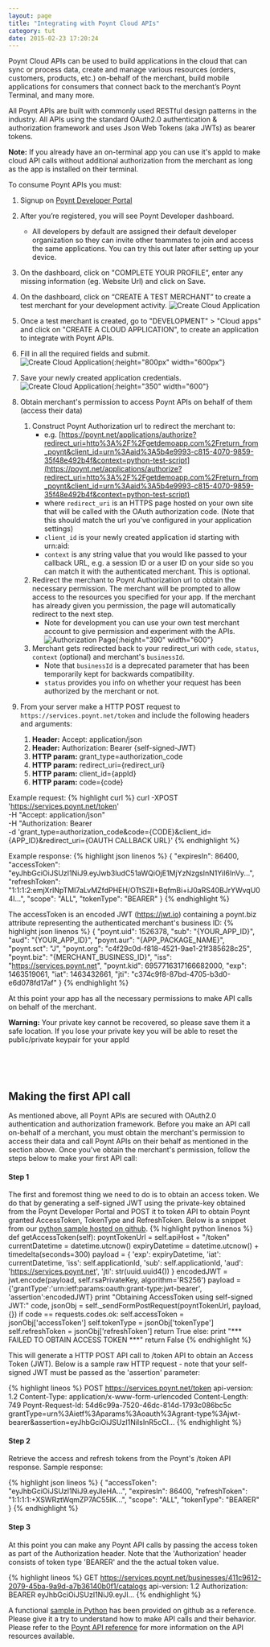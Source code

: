 ```yaml
---
layout: page
title: "Integrating with Poynt Cloud APIs"
category: tut
date: 2015-02-23 17:20:24
---
```



Poynt Cloud APIs can be used to build applications in the cloud that can sync or process data, create and manage various resources (orders, customers, products, etc.) on-behalf of the merchant, build mobile applications for consumers that connect back to the merchant’s Poynt Terminal, and many more.

All Poynt APIs are built with commonly used RESTful design patterns in the industry. All APIs using the standard OAuth2.0 authentication & authorization framework and uses Json Web Tokens (aka JWTs) as bearer tokens.

<div class="note">
<p>
  <strong>Note:</strong> If you already have an on-terminal app you can use it's appId to make cloud API calls without additional authorization from the merchant as long as the app is installed on their terminal.
</p>
</div>
<p></p>

To consume Poynt APIs you must:

1. Signup on [Poynt Developer Portal](https://poynt.net/auth/signup/developer)
2. After you’re registered, you will see Poynt Developer dashboard.
    - All developers by default are assigned their default developer organization so they can invite other teammates to join and access the same applications. You can try this out later after setting up your device.
3. On the dashboard, click on "COMPLETE YOUR PROFILE”, enter any missing information (eg. Website Url) and click on Save.
4. On the dashboard, click on “CREATE A TEST MERCHANT” to create a test merchant for your development activity.
![Create Cloud Application]({{site.url}}/developer/assets/poynt_net_create_new_app2.png)
5. Once a test merchant is created, go to  "DEVELOPMENT" > "Cloud apps" and   click on "CREATE A CLOUD APPLICATION", to create an application to integrate with Poynt APIs.
6. Fill in all the required fields and submit.<br/>
![Create Cloud Application]({{site.url}}/developer/assets/poynt_net_new_app2.png){:height="800px" width="600px"}
7. Save your newly created application credentials.<br/>
![Create Cloud Application]({{site.url}}/developer/assets/poynt_net_app_created_credentials2.png){:height="350" width="600"}

8. Obtain merchant's permission to access Poynt APIs on behalf of them (access their data)
    1. Construct Poynt Authorization url to redirect the merchant to:
        - e.g. [https://poynt.net/applications/authorize?redirect_uri=http%3A%2F%2Fgetdemoapp.com%2Freturn_from_poynt&client_id=urn%3Aaid%3A5b4e9993-c815-4070-9859-35f48e492b4f&context=python-test-script](https://poynt.net/applications/authorize?redirect_uri=http%3A%2F%2Fgetdemoapp.com%2Freturn_from_poynt&client_id=urn%3Aaid%3A5b4e9993-c815-4070-9859-35f48e492b4f&context=python-test-script)
        - where `redirect_uri` is an HTTPS page hosted on your own site that will be called with the OAuth authorization code. (Note that this should match the url you've configured in your application settings)
        - `client_id` is your newly created application id starting with urn:aid:
        - `context` is any string value that you would like passed to your callback URL, e.g. a session ID or a user ID on your side so you can match it with the authenticated merchant. This is optional.
    2. Redirect the merchant to Poynt Authorization url to obtain the necessary permission. The merchant will be prompted to allow access to the resources you specified for your app. If the merchant has already given you permission, the page will automatically redirect to the next step.
        - Note for development you can use your own test merchant account to give permission and experiment with the APIs.
        ![Authorization Page]({{site.url}}/developer/assets/authorize_screenshot.png){:height="390" width="600"}
    3. Merchant gets redirected back to your redirect_uri with `code`, `status`, `context` (optional) and merchant's `businessId`.
        - Note that `businessId` is a deprecated parameter that has been temporarily kept for backwards compatibility.
        - `status` provides you info on whether your request has been authorized by the merchant or not.
9. From your server make a HTTP POST request to `https://services.poynt.net/token` and include the following headers and arguments:
    1. **Header:** Accept: application/json
    2. **Header:** Authorization: Bearer {self-signed-JWT}
    3. **HTTP param:** grant_type=authorization_code
    4. **HTTP param:** redirect_uri={redirect_uri}
    5. **HTTP param:** client_id={appId}
    6. **HTTP param:** code={code} <br>

Example request:
    {% highlight curl %}
    curl -XPOST 'https://services.poynt.net/token' \
    -H "Accept: application/json" \
    -H "Authorization: Bearer  <self-signed-jwt>  \
    -d 'grant_type=authorization_code&code={CODE}&client_id={APP_ID}&redirect_uri={OAUTH CALLBACK URL}'
    {% endhighlight %}

Example response:
{% highlight json linenos %}
{
    "expiresIn": 86400,
    "accessToken": "eyJhbGciOiJSUzI1NiJ9.eyJwb3ludC51aWQiOjE1MjYzNzgsInN1YiI6InVy...",
    "refreshToken": "1:1:1:2:emjXrINpTMI7aLvMZfdPHEH/OTtSZlI+BqfmBi+iJ0aRS40BJrYWvqU04I...",
    "scope": "ALL",
    "tokenType": "BEARER"
}
{% endhighlight %}

The accessToken is an encoded JWT (https://jwt.io) containing a poynt.biz attribute representing the authenticated merchant's business ID:
{% highlight json linenos %}
{
  "poynt.uid": 1526378,
  "sub": "{YOUR_APP_ID}",
  "aud": "{YOUR_APP_ID}",
  "poynt.aur": "{APP_PACKAGE_NAME}",
  "poynt.sct": "J",
  "poynt.org": "c4f29c0d-f818-4521-9ae1-21f385628c25",
  "poynt.biz": "{MERCHANT_BUSINESS_ID}",
  "iss": "https://services.poynt.net",
  "poynt.kid": 6957716317166682000,
  "exp": 1463519061,
  "iat": 1463432661,
  "jti": "c374c9f8-87bd-4705-b3d0-e6d078fd17af"
}
{% endhighlight %}

At this point your app has all the necessary permissions to make API calls on behalf of the merchant.
<div class="warning">
  <p><strong>Warning:</strong> Your private key cannot be recovered, so please save them it a safe location. If you lose your private key you will be able to reset the public/private keypair for your appId</p>
</div>
<p>&nbsp;</p><p>&nbsp;</p>



## Making the first API call

As mentioned above, all Poynt APIs are secured with OAuth2.0 authentication and authorization framework. Before you make an API call on-behalf of a merchant, you must obtain the merchant's permission to access their data and call Poynt APIs on their behalf as mentioned in the section above. Once you've obtain the merchant's permission, follow the steps below to make your first API call:

#### Step 1
The first and foremost thing we need to do is to obtain an access token. We do that by generating a self-signed JWT using the private-key obtained from the Poynt Developer Portal and POST it to token API to obtain Poynt granted AccessToken, TokenType and RefreshToken. Below is a snippet from our [python sample hosted on github](https://github.com/poynt/python-sample).
{% highlight python linenos %}
  def getAccessToken(self):
          poyntTokenUrl = self.apiHost + "/token"
          currentDatetime = datetime.utcnow()
          expiryDatetime = datetime.utcnow() + timedelta(seconds=300)
          payload = {
              'exp': expiryDatetime,
              'iat': currentDatetime,
              'iss': self.applicationId,
              'sub': self.applicationId,
              'aud': 'https://services.poynt.net',
              'jti': str(uuid.uuid4())
          }
          encodedJWT = jwt.encode(payload, self.rsaPrivateKey, algorithm='RS256')
          payload = {'grantType':'urn:ietf:params:oauth:grant-type:jwt-bearer', 'assertion':encodedJWT}
          print "Obtaining AccessToken using self-signed JWT:"
          code, jsonObj = self._sendFormPostRequest(poyntTokenUrl, payload, {})
          if code == requests.codes.ok:
              self.accessToken = jsonObj['accessToken']
              self.tokenType = jsonObj['tokenType']
              self.refreshToken = jsonObj['refreshToken']
              return True
          else:
              print "*** FAILED TO OBTAIN ACCESS TOKEN ***"
              return False
  {% endhighlight %}

  This will generate a HTTP POST API call to /token API to obtain an Access Token (JWT). Below is a sample raw HTTP request - note that your self-signed JWT must be passed as the 'assertion' parameter:

  {% highlight lineos %}
  POST https://services.poynt.net/token
  api-version: 1.2
  Content-Type: application/x-www-form-urlencoded
  Content-Length: 749
  Poynt-Request-Id: 54d6c99a-7520-46dc-814d-1793c086bc5c
  grantType=urn%3Aietf%3Aparams%3Aoauth%3Agrant-type%3Ajwt-bearer&assertion=eyJhbGciOiJSUzI1NiIsInR5cCI...
  {% endhighlight %}

#### Step 2
Retrieve the access and refresh tokens from the Poynt's /token API response. Sample response:

{% highlight json lineos %}
{
    "accessToken": "eyJhbGciOiJSUzI1NiJ9.eyJleHA...",
    "expiresIn": 86400,
    "refreshToken": "1:1:1:1:+XSWRztWqmZP7AC55IK...",
    "scope": "ALL",
    "tokenType": "BEARER"
}
{% endhighlight %}

#### Step 3
At this point you can make any Poynt API calls by passing the access token as part of the Authorization header. Note that the 'Authorization' header consists of token type 'BEARER' and the the actual token value.

{% highlight lineos %}
GET https://services.poynt.net/businesses/411c9612-2079-45ba-9a9d-a7b36140b0f1/catalogs
api-version: 1.2
Authorization: BEARER eyJhbGciOiJSUzI1NiJ9.eyJl...
{% endhighlight %}

A functional [sample in Python](https://github.com/poynt/python-sample) has been provided on github as a reference. Please give it a try to understand how to make API calls and their behavior. Please refer to the [Poynt API reference](https://poynt.com/docs/api/) for more information on the API resources available.
